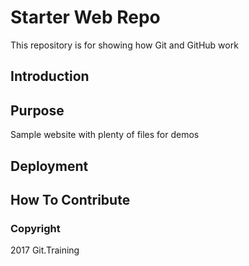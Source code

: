 # Starter Web Repo

This repository is for showing how Git and GitHub work

## Introduction

## Purpose

Sample website with plenty of files for demos

## Deployment

## How To Contribute

### Copyright

2017 Git.Training